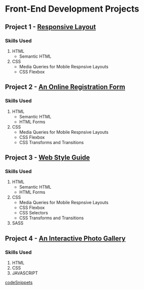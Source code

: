 # Front-End Development Projects

## Project 1 - [Responsive Layout](https://gowthamsrinivas21.github.io/code/Responsive_Layout-2/)
### Skills Used
1. HTML
    - Semantic HTML
2. CSS
    - Media Queries for Mobile Respnsive Layouts
    - CSS Flexbox 

## Project 2 - [An Online Registration Form](https://gowthamsrinivas21.github.io/code/An_Online_Registration_Form-3/)
### Skills Used
1. HTML
    - Semantic HTML
    - HTML Forms
2. CSS
    - Media Queries for Mobile Respnsive Layouts
    - CSS Flexbox 
    - CSS Transforms and Transitions

## Project 3 - [Web Style Guide](https://gowthamsrinivas21.github.io/code/Web_Style_Guide-4/)
### Skills Used
1. HTML
    - Semantic HTML
    - HTML Forms
2. CSS
    - Media Queries for Mobile Respnsive Layouts
    - CSS Flexbox 
    - CSS Selectors
    - CSS Transforms and Transitions
3. SASS

## Project 4 - [An Interactive Photo Gallery](https://gowthamsrinivas21.github.io/code/An_interactive_photo_gallery-5/)
### Skills Used
1. HTML
2. CSS
3. JAVASCRIPT

[codeSnippets](https://gowthamsrinivas21.github.io/code/Code_Snippets/Ham_Burger_Menu/index.html)